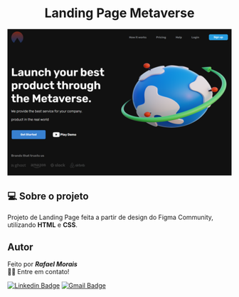 <h1 align="center"> Landing Page Metaverse </h1>
<p  align="center">
<img  src="./assets/screenshot.png"  alt="Metaverse"  />
</p>

## 💻 Sobre o projeto
Projeto de Landing Page feita a partir de design do Figma Community, utilizando **HTML** e **CSS**.

## Autor

Feito por ***Rafael Morais***
<br>
👋🏽 Entre em contato!

[![Linkedin Badge](https://img.shields.io/badge/-Rafael_Morais-blue?style=flat-square&logo=Linkedin&logoColor=white&link=https://www.linkedin.com/in/tgmarinho/)](https://www.linkedin.com/in/moraisrafaa/)
[![Gmail Badge](https://img.shields.io/badge/-faael.elias@outlook.com-red?style=flat-square&logo=gmail&logoColor=white&link=mailto:faael.elias@outlook.com)](mailto:faael.elias@outlook.com)
